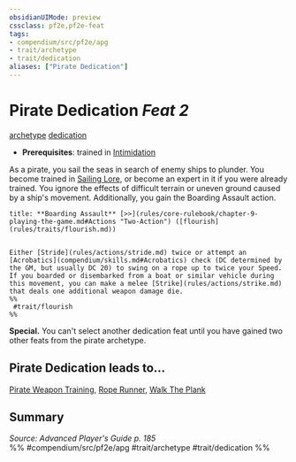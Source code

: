 ```yaml
---
obsidianUIMode: preview
cssclass: pf2e,pf2e-feat
tags:
- compendium/src/pf2e/apg
- trait/archetype
- trait/dedication
aliases: ["Pirate Dedication"]
---
```

# Pirate Dedication  *Feat 2*  
[archetype](archetype.md "Archetype Feat Trait")  [dedication](dedication.md "Dedication Feat Trait")  

- **Prerequisites**: trained in [Intimidation](skills.md#Intimidation)

As a pirate, you sail the seas in search of enemy ships to plunder. You become trained in [Sailing Lore](skills.md#Lore), or become an expert in it if you were already trained. You ignore the effects of difficult terrain or uneven ground caused by a ship's movement. Additionally, you gain the Boarding Assault action.

```ad-embed-ability
title: **Boarding Assault** [>>](rules/core-rulebook/chapter-9-playing-the-game.md#Actions "Two-Action") ([flourish](rules/traits/flourish.md))


Either [Stride](rules/actions/stride.md) twice or attempt an [Acrobatics](compendium/skills.md#Acrobatics) check (DC determined by the GM, but usually DC 20) to swing on a rope up to twice your Speed. If you boarded or disembarked from a boat or similar vehicle during this movement, you can make a melee [Strike](rules/actions/strike.md) that deals one additional weapon damage die.  
%%
 #trait/flourish 
%%
```

**Special.** You can't select another dedication feat until you have gained two other feats from the pirate archetype.

## Pirate Dedication leads to...

[Pirate Weapon Training](pirate-weapon-training-apg.md), [Rope Runner](rope-runner-apg.md), [Walk The Plank](walk-the-plank-apg.md)

## Summary

*Source: Advanced Player's Guide p. 185*  
%% #compendium/src/pf2e/apg #trait/archetype #trait/dedication %%